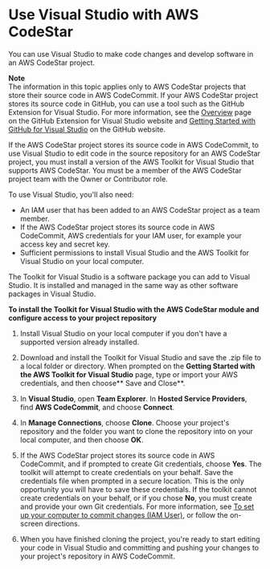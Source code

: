 # Use Visual Studio with AWS CodeStar<a name="setting-up-ide-vs"></a>

You can use Visual Studio to make code changes and develop software in an AWS CodeStar project\. 

**Note**  
The information in this topic applies only to AWS CodeStar projects that store their source code in AWS CodeCommit\. If your AWS CodeStar project stores its source code in GitHub, you can use a tool such as the GitHub Extension for Visual Studio\. For more information, see the [Overview](https://visualstudio.github.com/index.html) page on the GitHub Extension for Visual Studio website and [Getting Started with GitHub for Visual Studio](https://github.com/github/VisualStudio/blob/master/docs/getting-started/index.md) on the GitHub website\.

If the AWS CodeStar project stores its source code in AWS CodeCommit, to use Visual Studio to edit code in the source repository for an AWS CodeStar project, you must install a version of the AWS Toolkit for Visual Studio that supports AWS CodeStar\. You must be a member of the AWS CodeStar project team with the Owner or Contributor role\.

To use Visual Studio, you'll also need:
+ An IAM user that has been added to an AWS CodeStar project as a team member\.
+ If the AWS CodeStar project stores its source code in AWS CodeCommit, AWS credentials for your IAM user, for example your access key and secret key\.
+ Sufficient permissions to install Visual Studio and the AWS Toolkit for Visual Studio on your local computer\.

The Toolkit for Visual Studio is a software package you can add to Visual Studio\. It is installed and managed in the same way as other software packages in Visual Studio\. 

**To install the Toolkit for Visual Studio with the AWS CodeStar module and configure access to your project repository**

1. Install Visual Studio on your local computer if you don't have a supported version already installed\. 

1. Download and install the Toolkit for Visual Studio and save the \.zip file to a local folder or directory\. When prompted on the **Getting Started with the AWS Toolkit for Visual Studio** page, type or import your AWS credentials, and then choose** Save and Close**\.

1. In **Visual Studio**, open **Team Explorer**\. In **Hosted Service Providers**, find **AWS CodeCommit**, and choose **Connect**\.

1. In **Manage Connections**, choose **Clone**\. Choose your project's repository and the folder you want to clone the repository into on your local computer, and then choose **OK**\.

1. If the AWS CodeStar project stores its source code in AWS CodeCommit, and if prompted to create Git credentials, choose **Yes**\. The toolkit will attempt to create credentials on your behalf\. Save the credentials file when prompted in a secure location\. This is the only opportunity you will have to save these credentials\. If the toolkit cannot create credentials on your behalf, or if you chose **No**, you must create and provide your own Git credentials\. For more information, see [To set up your computer to commit changes \(IAM User\)](getting-started.md#getting-started-git-credentials), or follow the on\-screen directions\.

1. When you have finished cloning the project, you're ready to start editing your code in Visual Studio and committing and pushing your changes to your project's repository in AWS CodeCommit\. 